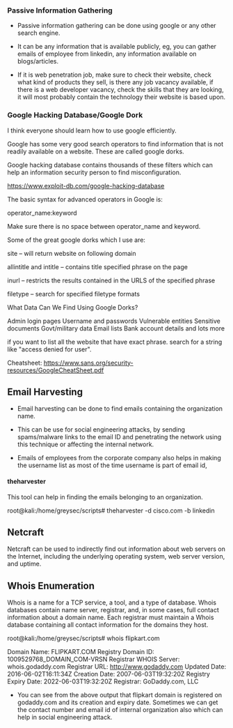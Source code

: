 ### Passive Information Gathering

- Passive information gathering can be done using google or any other search engine.

- It can be any information that is available publicly, eg, you can gather emails of employee from linkedin, any information available on blogs/articles.

- If it is web penetration job, make sure to check their website, check  what kind of products they sell, is there any job vacancy available, if there is a web developer vacancy, check the skills that they are looking, it will most probably contain the technology their website is based upon.

### Google Hacking Database/Google Dork

I think everyone should learn how to use google efficiently.

Google has some very good search operators to find information that is not readily available on a website. These are called google dorks.

Google hacking database contains thousands of these filters which can help an information security person to find misconfiguration.

https://www.exploit-db.com/google-hacking-database

The basic syntax for advanced operators in Google is:

operator_name:keyword

Make sure there is no space between operator_name and keyword.

Some of the great google dorks which I use are:

site – will return website on following domain

allintitle and intitle – contains title specified phrase on the page

inurl – restricts the results contained in the URLS of the specified phrase

filetype – search for specified filetype formats

What Data Can We Find Using Google Dorks?

Admin login pages
Username and passwords
Vulnerable entities
Sensitive documents
Govt/military data
Email lists
Bank account details and lots more

if you want to list all the website that have exact phrase. search for a string like "access denied for user".

Cheatsheet: https://www.sans.org/security-resources/GoogleCheatSheet.pdf

## Email Harvesting

- Email harvesting can be done to find emails containing the organization name.

- This can be use for social engineering attacks, by sending spams/malware links to the email ID and penetrating the network using this technique or affecting the internal network.

- Emails of employees from the corporate company also helps in making the username list as most of the time username is part of email id,

#### theharvester

This tool can help in finding the emails belonging to an organization.

root@kali:/home/greysec/scripts# theharvester -d cisco.com -b linkedin

## Netcraft

Netcraft can be used to indirectly find out information about web servers on the Internet, including the underlying operating system, web server version, and uptime.

## Whois Enumeration

Whois is a name for a TCP service, a tool, and a type of database. Whois databases contain name server, registrar, and, in some cases, full contact information about a domain name. Each registrar must maintain a Whois database containing all contact information for the domains they host.

root@kali:/home/greysec/scripts# whois flipkart.com

   Domain Name: FLIPKART.COM
   Registry Domain ID: 1009529768_DOMAIN_COM-VRSN
   Registrar WHOIS Server: whois.godaddy.com
   Registrar URL: http://www.godaddy.com
   Updated Date: 2016-06-02T16:11:34Z
   Creation Date: 2007-06-03T19:32:20Z
   Registry Expiry Date: 2022-06-03T19:32:20Z
   Registrar: GoDaddy.com, LLC

- You can see from the above output that flipkart domain is registered on godaddy.com and its creation and expiry date. Sometimes we can get the contact number and email id of internal organization also which can help in social engineering attack.
